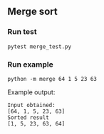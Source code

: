 ## Merge sort
### Run test
```shell script
pytest merge_test.py 
```
### Run example
```shell script
python -m merge 64 1 5 23 63
```

Example output:
```shell script
Input obtained:
[64, 1, 5, 23, 63]
Sorted result
[1, 5, 23, 63, 64]
```

